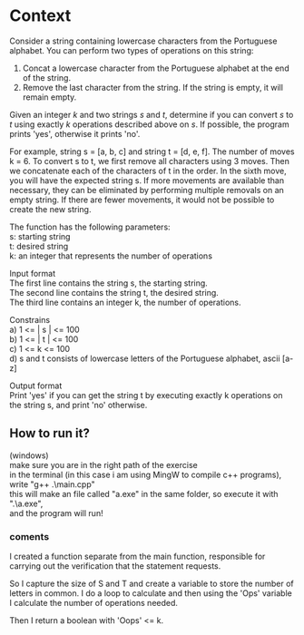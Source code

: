 # Context

Consider a string containing lowercase characters from the Portuguese alphabet. You can perform two types of operations on this string:
1. Concat a lowercase character from the Portuguese alphabet at the end of the string.
2. Remove the last character from the string. If the string is empty, it will remain empty.

Given an integer _k_ and two strings _s_ and _t_, determine if you can convert _s_ to _t_ using exactly _k_ operations described above on _s_. If possible, the program prints 'yes', otherwise it prints 'no'.

For example, string s = [a, b, c] and string t = [d, e, f]. The number of moves k = 6. To convert s to t, we first remove all characters using 3 moves. Then we concatenate each of the characters of t in the order. In the sixth move, you will have the expected string s. If more movements are available than necessary, they can be eliminated by performing multiple removals on an empty string. If there are fewer movements, it would not be possible to create the new string.

The function has the following parameters:\
s: starting string\
t: desired string\
k: an integer that represents the number of operations

Input format\
The first line contains the string s, the starting string.\
The second line contains the string t, the desired string.\
The third line contains an integer k, the number of operations.

Constrains\
a) 1 <= | s | <= 100\
b) 1 <= | t | <= 100\
c) 1 <= k <= 100\
d) s and t consists of lowercase letters of the Portuguese alphabet, ascii [a-z]

Output format\
Print 'yes' if you can get the string t by executing exactly k operations on the string s, and print 'no' otherwise.

## How to run it?

(windows) \
make sure you are in the right path of the exercise\
in the terminal (in this case i am using MingW to compile c++ programs), write "g++ .\main.cpp"\
this will make an file called "a.exe" in the same folder, so execute it with ".\a.exe", \
and the program will run! 


### coments
I created a function separate from the main function, responsible for carrying out the verification that the statement requests.

So I capture the size of S and T and create a variable to store the number of letters in common. I do a loop to calculate and then using the 'Ops' variable I calculate the number of operations needed. 

Then I return a boolean with 'Oops' <= k.

